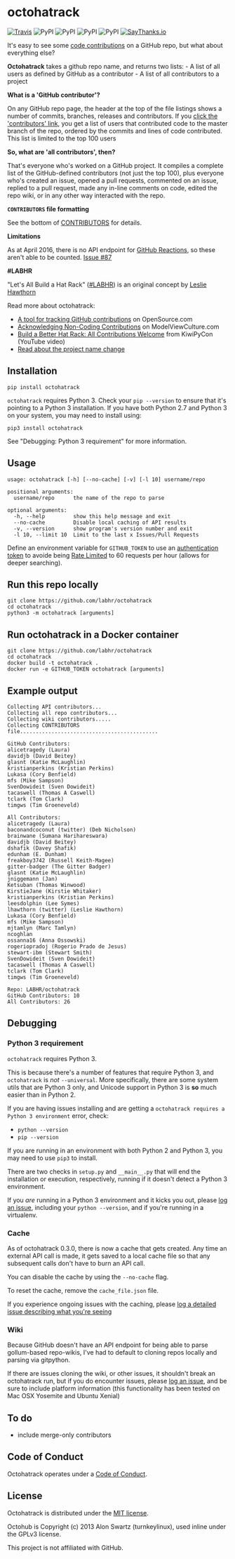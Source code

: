 # octohatrack

[![Travis](https://img.shields.io/travis/LABHR/octohatrack.svg)](https://travis-ci.org/LABHR/octohatrack)
![PyPI](https://img.shields.io/pypi/v/octohatrack.svg)
![PyPI](https://img.shields.io/pypi/pyversions/octohatrack.svg)
![PyPI](https://img.shields.io/pypi/l/octohatrack.svg)
![PyPI](https://img.shields.io/pypi/implementation/octohatrack.svg)
[![SayThanks.io](https://img.shields.io/badge/saythanks.io-%E2%98%BC-1EAEDB.svg)](https://saythanks.io/to/glasnt)

It's easy to see some [code contributions](https://help.github.com/articles/why-are-my-contributions-not-showing-up-on-my-profile/)
on a GitHub repo, but what about everything else?

**Octohatrack** takes a github repo name, and returns two lists: 
    - A list of all users as defined by GitHub as a contributor
    - A list of all contributors to a project 

**What is a 'GitHub contributor'?**

On any GitHub repo page, the header at the top of the file listings shows a number of commits, branches, releases and contributors. If you [click the 'contributors' link](https://github.com/LABHR/octohatrack/graphs/contributors), you get a list of users that contributed code to the master branch of the repo, ordered by the commits and lines of code contributed. This list is limited to the top 100 users

**So, what are 'all contributors', then?**

That's everyone who's worked on a GitHub project. It compiles a complete list of the GitHub-defined contributors (not just the top 100), plus everyone who's created an issue, opened a pull requests, commented on an issue, replied to a pull request, made any in-line comments on code, edited the repo wiki, or in any other way interacted with the repo. 

**`CONTRIBUTORS` file formatting**

See the bottom of [CONTRIBUTORS](https://github.com/LABHR/octohatrack/blob/master/CONTRIBUTORS) for details. 

**Limitations**

As at April 2016, there is no API endpoint for [GitHub Reactions](https://github.com/blog/2119-add-reactions-to-pull-requests-issues-and-comments), so these aren't able to be counted. [Issue #87](https://github.com/LABHR/octohatrack/issues/87)
 

**#LABHR**

"Let's All Build a Hat Rack" ([\#LABHR](https://twitter.com/search?q=%23LABHR&src=typd)) is an
original concept by [Leslie Hawthorn](http://hawthornlandings.org/2015/02/13/a-place-to-hang-your-hat/)

Read more about octohatrack:

-   [A tool for tracking GitHub contributions](https://opensource.com/life/15/10/octohatrack-github-non-code-contribution-tracker) on OpenSource.com
-   [Acknowledging Non-Coding Contributions](https://modelviewculture.com/pieces/acknowledging-non-coding-contributions) on ModelViewCulture.com
-   [Build a Better Hat Rack: All Contributions Welcome](https://www.youtube.com/watch?v=wQxFKxbWcFM) from KiwiPyCon (YouTube video)
-   [Read about the project name change](http://glasnt.com/blog/2015/11/21/goodbye-octohat.html)

## Installation

```
pip install octohatrack
```

`octohatrack` requires Python 3. Check your `pip --version` to ensure that it's pointing to a Python 3 installation. If you have both Python 2.7 and Python 3 on your system, you may need to install using: 

```
pip3 install octohatrack
```

See "Debugging: Python 3 requirement" for more information.

## Usage

```
usage: octohatrack [-h] [--no-cache] [-v] [-l 10] username/repo

positional arguments:
  username/repo      the name of the repo to parse

optional arguments:
  -h, --help         show this help message and exit
  --no-cache         Disable local caching of API results
  -v, --version      show program's version number and exit
  -l 10, --limit 10  Limit to the last x Issues/Pull Requests
```

Define an environment variable for `GITHUB_TOKEN` to use an [authentication token](https://help.github.com/articles/creating-an-access-token-for-command-line-use/) to avoide being [Rate Limited](https://developer.github.com/v3/#rate-limiting)
to 60 requests per hour (allows for deeper searching).


## Run this repo locally

```
git clone https://github.com/labhr/octohatrack
cd octohatrack
python3 -m octohatrack [arguments]
```

## Run octohatrack in a Docker container

```
git clone https://github.com/labhr/octohatrack
cd octohatrack
docker build -t octohatrack .
docker run -e GITHUB_TOKEN octohatrack [arguments]
```

## Example output

```
Collecting API contributors...
Collecting all repo contributors...
Collecting wiki contributors.....
Collecting CONTRIBUTORS file............................................

GitHub Contributors:
alicetragedy (Laura)
davidjb (David Beitey)
glasnt (Katie McLaughlin)
kristianperkins (Kristian Perkins)
Lukasa (Cory Benfield)
mfs (Mike Sampson)
SvenDowideit (Sven Dowideit)
tacaswell (Thomas A Caswell)
tclark (Tom Clark)
timgws (Tim Groeneveld)

All Contributors:
alicetragedy (Laura)
baconandcoconut (twitter) (Deb Nicholson)
brainwane (Sumana Harihareswara)
davidjb (David Beitey)
dshafik (Davey Shafik)
edunham (E. Dunham)
freakboy3742 (Russell Keith-Magee)
gitter-badger (The Gitter Badger)
glasnt (Katie McLaughlin)
jniggemann (Jan)
Ketsuban (Thomas Winwood)
KirstieJane (Kirstie Whitaker)
kristianperkins (Kristian Perkins)
leesdolphin (Lee Symes)
lhawthorn (twitter) (Leslie Hawthorn)
Lukasa (Cory Benfield)
mfs (Mike Sampson)
mjtamlyn (Marc Tamlyn)
ncoghlan
ossanna16 (Anna Ossowski)
rogeriopradoj (Rogerio Prado de Jesus)
stewart-ibm (Stewart Smith)
SvenDowideit (Sven Dowideit)
tacaswell (Thomas A Caswell)
tclark (Tom Clark)
timgws (Tim Groeneveld)

Repo: LABHR/octohatrack
GitHub Contributors: 10
All Contributors: 26
```


## Debugging

### Python 3 requirement

`octohatrack` requires Python 3.

This is because there's a number of features that require Python 3, and `octohatrack` is *not* `--universal`. More specifically, there are some system utils that are Python 3 only, and Unicode support in Python 3 is **so** much easier than in Python 2.

If you are having issues installing and are getting a `octohatrack requires a Python 3 environment` error, check: 
 - `python --version`
 - `pip --version`

If you are running in an environment with both Python 2 and Python 3, you may need to use `pip3` to install. 

There are two checks in `setup.py` and `__main__.py` that will end the installation or execution, respectively, running if it doesn't detect a Python 3 environment. 


If you *are* running in a Python 3 environment and it kicks you out, please [log an issue](https://github.com/LABHR/octohatrack/issues/new), including your `python --version`, and if you're running in a virtualenv. 

### Cache

As of octohatrack 0.3.0, there is now a cache that gets created. 
Any time an external API call is made, it gets saved to a local
cache file so that any subsequent calls don't have to burn an API call.

You can disable the cache by using the `--no-cache` flag. 

To reset the cache, remove the `cache_file.json` file.

If you experience ongoing issues with the caching,
please [log a detailed issue describing what you're seeing](https://github.com/LABHR/octohatrack/issues/new)

### Wiki

Because GitHub doesn't have an API endpoint for being able to parse gollum-based repo-wikis, I've had to default to cloning repos locally and parsing via gitpython. 

If there are issues cloning the wiki, or other issues, it shouldn't break an octohatrack run, but if you do encounter issues, please [log an issue](https://github.com/LABHR/octohatrack/issues/new), and be sure to include platform information (this functionality has been tested on Mac OSX Yosemite and Ubuntu Xenial)


## To do

-   include merge-only contributors

## Code of Conduct

Octohatrack operates under a [Code of
Conduct](https://github.com/labhr/octohatrack/blob/master/code-of-conduct.md).

## License

Octohatrack is distributed under the [MIT license](https://github.com/labhr/octohatrack/blob/master/LICENSE).

Octohub is Copyright (c) 2013 Alon Swartz (turnkeylinux), used inline under the GPLv3 license.

This project is not affiliated with GitHub.
